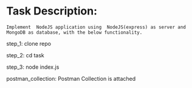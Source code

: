 # Task Description:

	Implement  NodeJS application using  NodeJS(express) as server and MongoDB as database, with the below functionality.

 step_1: clone repo

 step_2: cd task

 step_3: node index.js

 postman_collection: Postman Collection is attached

 
